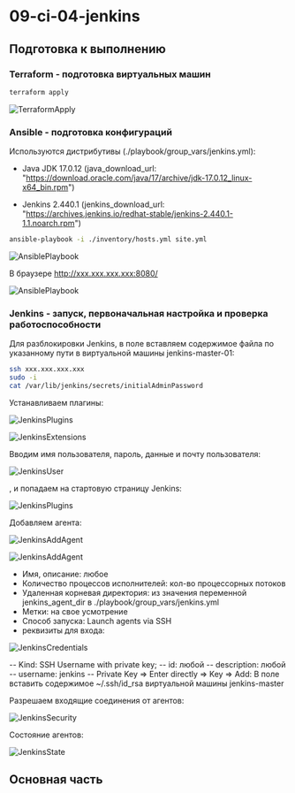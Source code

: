 # 09-ci-04-jenkins

## Подготовка к выполнению

### Terraform - подготовка виртуальных машин
``` sh
terraform apply
```
![TerraformApply](./pictures/0_Terraform_Apply.png)

### Ansible - подготовка конфигураций

Используются дистрибутивы (./playbook/group_vars/jenkins.yml):

- Java JDK 17.0.12 (java_download_url: "https://download.oracle.com/java/17/archive/jdk-17.0.12_linux-x64_bin.rpm")

- Jenkins 2.440.1 (jenkins_download_url: "https://archives.jenkins.io/redhat-stable/jenkins-2.440.1-1.1.noarch.rpm")
``` sh
ansible-playbook -i ./inventory/hosts.yml site.yml
```

![AnsiblePlaybook](./pictures/0_Ansible_Playbook.png)

В браузере http://xxx.xxx.xxx.xxx:8080/

![AnsiblePlaybook](./pictures/0_Jenkins_Start.png)

### Jenkins - запуск, первоначальная настройка и проверка работоспособности

Для разблокировки Jenkins, в поле вставляем содержимое файла по указанному пути в виртуальной машины jenkins-master-01:
```sh
ssh xxx.xxx.xxx.xxx
sudo -i
cat /var/lib/jenkins/secrets/initialAdminPassword
```

Устанавливаем плагины:

![JenkinsPlugins](./pictures/0_Jenkins_Install_Plugin.png)

![JenkinsExtensions](./pictures/0_Jenkins_Download_Extensions.png)

Вводим имя пользователя, пароль, данные и почту пользователя:

![JenkinsUser](./pictures/0_Jenkins_Create_User.png)

, и попадаем на стартовую страницу Jenkins:

![JenkinsPlugins](./pictures/0_Jenkins_Wellcome.png)

Добавляем агента:

![JenkinsAddAgent](./pictures/0_Jenkins_Agent_Add1.png)

![JenkinsAddAgent](./pictures/0_Jenkins_Agent_Add2.png)

 - Имя, описание: любое
 - Количество процессов исполнителей: кол-во процессорных потоков
 - Удаленная корневая директория: из значения переменной jenkins_agent_dir в ./playbook/group_vars/jenkins.yml
 - Метки: на свое усмотрение
 - Способ запуска: Launch agents via SSH
 - реквизиты для входа:

![JenkinsCredentials](./pictures/0_Jenkins_Agent_Credentials.png)

   -- Kind: SSH Username with private key;
   -- id: любой
   -- description: любой
   -- username: jenkins
   -- Private Key => Enter directly => Key => Add: В поле вставить содержимое ~/.ssh/id_rsa виртуальной машины jenkins-master 

Разрешаем входящие соединения от агентов:

![JenkinsSecurity](./pictures/0_Jenkins_Agent_Security.png)

Состояние агентов:

![JenkinsState](./pictures/0_Jenkins_Agents_State.png)

## Основная часть
